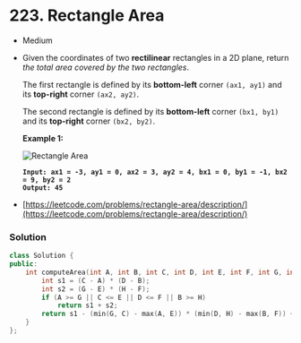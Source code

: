 # 223. Rectangle Area

* Medium
*   Given the coordinates of two **rectilinear** rectangles in a 2D plane, return _the total area covered by the two rectangles_.

    The first rectangle is defined by its **bottom-left** corner `(ax1, ay1)` and its **top-right** corner `(ax2, ay2)`.

    The second rectangle is defined by its **bottom-left** corner `(bx1, by1)` and its **top-right** corner `(bx2, by2)`.

    &#x20;

    **Example 1:**

    ![Rectangle Area](https://assets.leetcode.com/uploads/2021/05/08/rectangle-plane.png)

    <pre><code><strong>Input: ax1 = -3, ay1 = 0, ax2 = 3, ay2 = 4, bx1 = 0, by1 = -1, bx2 = 9, by2 = 2
    </strong><strong>Output: 45
    </strong></code></pre>


* [https://leetcode.com/problems/rectangle-area/description/](https://leetcode.com/problems/rectangle-area/description/)

### Solution&#x20;

```cpp
class Solution {
public:
    int computeArea(int A, int B, int C, int D, int E, int F, int G, int H) {
        int s1 = (C - A) * (D - B);
        int s2 = (G - E) * (H - F); 
        if (A >= G || C <= E || D <= F || B >= H)
            return s1 + s2; 
        return s1 - (min(G, C) - max(A, E)) * (min(D, H) - max(B, F)) + s2;
    }
};
```
